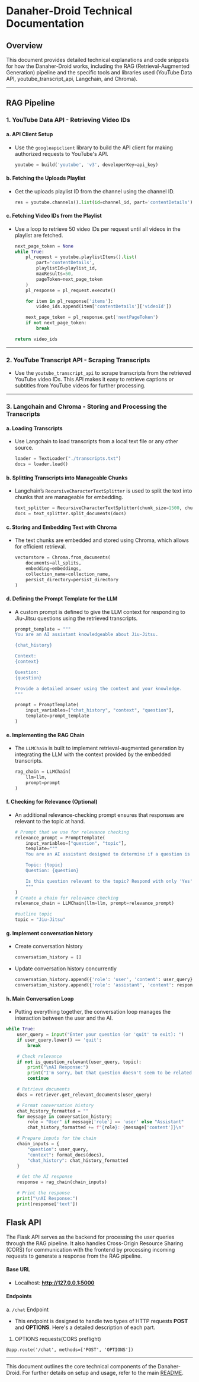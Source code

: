 # Danaher-Droid Technical Documentation

## Overview
This document provides detailed technical explanations and code snippets for how the Danaher-Droid works, including the RAG (Retrieval-Augmented Generation) pipeline and the specific tools and libraries used (YouTube Data API, youtube_transcript_api, Langchain, and Chroma).

---

## RAG Pipeline

### 1. YouTube Data API - Retrieving Video IDs

#### a. API Client Setup
- Use the `googleapiclient` library to build the API client for making authorized requests to YouTube's API.
    ```python
    youtube = build('youtube', 'v3', developerKey=api_key)
    ```

#### b. Fetching the Uploads Playlist
- Get the uploads playlist ID from the channel using the channel ID.
    ```python
    res = youtube.channels().list(id=channel_id, part='contentDetails').execute()
    ```

#### c. Fetching Video IDs from the Playlist
- Use a loop to retrieve 50 video IDs per request until all videos in the playlist are fetched.
    ```python
    next_page_token = None
    while True:
        pl_request = youtube.playlistItems().list(
            part='contentDetails',
            playlistId=playlist_id,
            maxResults=50,
            pageToken=next_page_token
        )
        pl_response = pl_request.execute()

        for item in pl_response['items']:
            video_ids.append(item['contentDetails']['videoId'])

        next_page_token = pl_response.get('nextPageToken')
        if not next_page_token:
            break

    return video_ids
    ```

---

### 2. YouTube Transcript API - Scraping Transcripts
- Use the `youtube_transcript_api` to scrape transcripts from the retrieved YouTube video IDs. This API makes it easy to retrieve captions or subtitles from YouTube videos for further processing.

---

### 3. Langchain and Chroma - Storing and Processing the Transcripts

#### a. Loading Transcripts
- Use Langchain to load transcripts from a local text file or any other source.
    ```python
    loader = TextLoader("./transcripts.txt")
    docs = loader.load()
    ```

#### b. Splitting Transcripts into Manageable Chunks
- Langchain’s `RecursiveCharacterTextSplitter` is used to split the text into chunks that are manageable for embedding.
    ```python
    text_splitter = RecursiveCharacterTextSplitter(chunk_size=1500, chunk_overlap=500)
    docs = text_splitter.split_documents(docs)
    ```

#### c. Storing and Embedding Text with Chroma
- The text chunks are embedded and stored using Chroma, which allows for efficient retrieval.
    ```python
    vectorstore = Chroma.from_documents(
        documents=all_splits, 
        embedding=embeddings,
        collection_name=collection_name,
        persist_directory=persist_directory
    )
    ```

#### d. Defining the Prompt Template for the LLM
- A custom prompt is defined to give the LLM context for responding to Jiu-Jitsu questions using the retrieved transcripts.
    ```python
    prompt_template = """
    You are an AI assistant knowledgeable about Jiu-Jitsu.

    {chat_history}

    Context:
    {context}

    Question:
    {question}

    Provide a detailed answer using the context and your knowledge.
    """

    prompt = PromptTemplate(
        input_variables=["chat_history", "context", "question"],
        template=prompt_template
    )
    ```

#### e. Implementing the RAG Chain
- The `LLMChain` is built to implement retrieval-augmented generation by integrating the LLM with the context provided by the embedded transcripts.
    ```python
    rag_chain = LLMChain(
        llm=llm,
        prompt=prompt
    )
    ```

#### f. Checking for Relevance (Optional)
- An additional relevance-checking prompt ensures that responses are relevant to the topic at hand.
    ```python
    # Prompt that we use for relevance checking
    relevance_prompt = PromptTemplate(
        input_variables=["question", "topic"],
        template="""
        You are an AI assistant designed to determine if a question is relevant to a specific topic.

        Topic: {topic}
        Question: {question}

        Is this question relevant to the topic? Respond with only 'Yes' or 'No'.
        """
    )
    # Create a chain for relevance checking
    relevance_chain = LLMChain(llm=llm, prompt=relevance_prompt)

    #outline topic
    topic = "Jiu-Jitsu"  
    ```

#### g. Implement conversation history
- Create conversation history
    ```python
    conversation_history = []
    ```
- Update conversation history concurrently
    ```python
    conversation_history.append({'role': 'user', 'content': user_query})
    conversation_history.append({'role': 'assistant', 'content': response['text']})
    ```

#### h. Main Conversation Loop
- Putting everything together, the conversation loop manages the interaction between the user and the AI.
```python
while True:
    user_query = input("Enter your question (or 'quit' to exit): ")
    if user_query.lower() == 'quit':
        break

    # Check relevance
    if not is_question_relevant(user_query, topic):
        print("\nAI Response:")
        print("I'm sorry, but that question doesn't seem to be related to the topic I'm knowledgeable about. Could you please ask a question related to Jiu-Jitsu?")
        continue

    # Retrieve documents
    docs = retriever.get_relevant_documents(user_query)

    # Format conversation history
    chat_history_formatted = ""
    for message in conversation_history:
        role = "User" if message['role'] == 'user' else "Assistant"
        chat_history_formatted += f"{role}: {message['content']}\n"

    # Prepare inputs for the chain
    chain_inputs = {
        "question": user_query,
        "context": format_docs(docs),
        "chat_history": chat_history_formatted
    }

    # Get the AI response
    response = rag_chain(chain_inputs)

    # Print the response
    print("\nAI Response:")
    print(response['text'])    
```

## Flask API

The Flask API serves as the backend for processing the user queries through the RAG pipeline.
It also handles Cross-Origin Resource Sharing (CORS) for communication with the frontend by processing
incoming requests to generate a response from the RAG pipeline.

#### Base URL
- Localhost: **http://127.0.0.1:5000**

#### Endpoints

a. `/chat` Endpoint
- This endpoint is designed to handle two types of HTTP requests **POST** and **OPTIONS**. Here's a detailed description of each part.

1. OPTIONS requests(CORS preflight)

```@app.route('/chat', methods=['POST', 'OPTIONS'])```












---

This document outlines the core technical components of the Danaher-Droid. For further details on setup and usage, refer to the main [README](../README.md).
